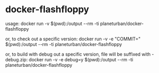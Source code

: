 # docker-flashfloppy
usage: docker run -v $(pwd):/output --rm -ti planeturban/docker-flashfloppy

or, to check out a specific version:
docker run -v -e "COMMIT=<commit hash>" $(pwd):/output --rm -ti planeturban/docker-flashfloppy

or, to build with debug out a specific version, file will be suffixed with -debug.zip:
docker run -v -e debug=y $(pwd):/output --rm -ti planeturban/docker-flashfloppy
